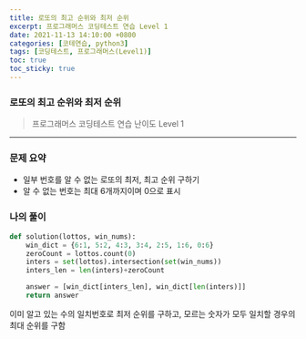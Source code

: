 ```yaml
---
title: 로또의 최고 순위와 최저 순위
excerpt: 프로그래머스 코딩테스트 연습 Level 1
date: 2021-11-13 14:10:00 +0800
categories: [코테연습, python3]
tags: [코딩테스트, 프로그래머스(Level1)]
toc: true
toc_sticky: true
---
```


### 로또의 최고 순위와 최저 순위
> 프로그래머스 코딩테스트 연습
> 난이도 Level 1

***

### 문제 요약
* 일부 번호를 알 수 없는 로또의 최저, 최고 순위 구하기
* 알 수 없는 번호는 최대 6개까지이며 0으로 표시

### 나의 풀이

```python
def solution(lottos, win_nums):
    win_dict = {6:1, 5:2, 4:3, 3:4, 2:5, 1:6, 0:6}
    zeroCount = lottos.count(0)
    inters = set(lottos).intersection(set(win_nums))
    inters_len = len(inters)+zeroCount

    answer = [win_dict[inters_len], win_dict[len(inters)]]
    return answer
```
이미 알고 있는 수의 일치번호로 최저 순위를 구하고, 모르는 숫자가 모두 일치할 경우의 최대 순위를 구함

